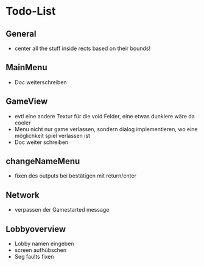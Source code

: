 # Todo-List

## General
* center all the stuff inside rects based on their bounds!


## MainMenu
* Doc weiterschreiben
## GameView
* evtl eine andere Textur für die void Felder, eine etwas dunklere wäre da cooler
* Menu nicht nur game verlassen, sondern dialog implementieren, wo eine möglichkeit spiel verlassen ist
* Doc weiter schreiben

## changeNameMenu
* fixen des outputs bei bestätigen mit return/enter

## Network
* verpassen der Gamestarted message

## Lobbyoverview
* Lobby namen eingeben
* screen aufhübschen
* Seg faults fixen